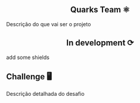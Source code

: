 <h2 align="center"> Quarks Team ⚛️ </h2>

Descrição do que vai ser o projeto

<h2 align="center">In development ⟳ </h2>
add some shields

<h2>Challenge 🖥</h2>

Descrição detalhada do desafio
